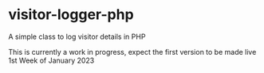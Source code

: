 # visitor-logger-php
A simple class to log visitor details in PHP


This is currently a work in progress, expect the first version to be made live 1st Week of January 2023
